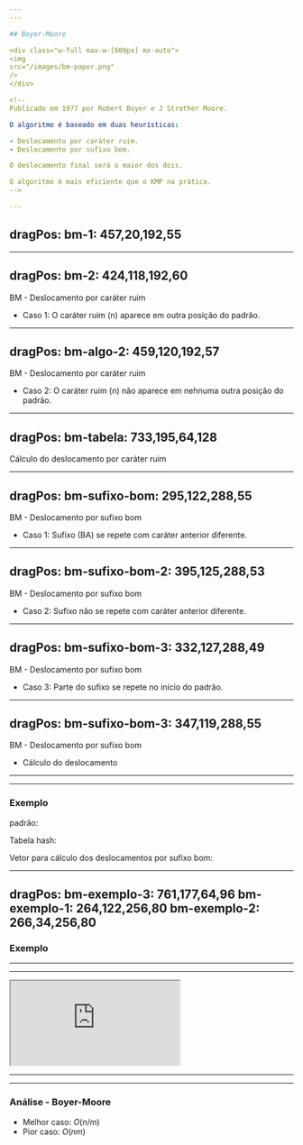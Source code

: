 ```yaml
---
---

## Boyer-Moore

<div class="w-full max-w-[600px] mx-auto">
<img
src="/images/bm-paper.png"
/>
</div>

<!--
Publicado em 1977 por Robert Boyer e J Strother Moore.

O algoritmo é baseado em duas heurísticas:

- Deslocamento por caráter ruim.
- Deslocamento por sufixo bom.

O deslocamento final será o maior dos dois.

O algoritmo é mais eficiente que o KMP na prática.
-->

---
```

dragPos:
  bm-1: 457,20,192,55
---

<Cadeia cadeia="JACARE TIGRES TRISTE" />

<Cadeia v-drag="'bm-1'" cadeia="TRISTE" />

<Counter />

<!--
Comparando com os outros algoritmos, o BM começa a busca pelo final do padrão.

Se o último caractere do padrão não casar com o texto, o BM pode pular várias posições do texto, pois ele já sabe que essas posições não casam com o padrão.

Os dois calculos são completamente independentes. BM sempre escolhe o maior deslocamento.
-->

---
dragPos:
  bm-2: 424,118,192,60
---

BM - Deslocamento por caráter ruim

- Caso 1: O caráter ruim (n) aparece em outra posição do padrão.

<Cadeia cadeia="A ARANHA" />

<Cadeia v-drag="'bm-2'" cadeia="ARANHA" />

<!--
O deslocamento por caráter ruim é o deslocamento que o BM faz quando o último caractere do padrão não casar com o texto.

Ou seja, ele trabalha com a falha.

O caráter T do texto que não foi encontrado no padrão, deve aparecer em outra posição do padrão ou não adianta fazer comparações que o BM já sabe que não vai casar.

Se esse carater não estiver no padrão, o BM pula o padrão inteiro.

Se esse carater estiver no padrão, o BM pula o padrão até o carater T, dentro do padrão.

|||||||||||||||||||||||||||

O caractere ruim vai ser NO TEXTO, não no padrão, no exemplo é o "N".

No sufixo bom, o caractere ruim é o "A", pois o sufixo bom é NO PADRÃO.

||||||

Esse N aparece em alguma outra posição do padrão? Sim, na posição 3.

Então, o BM pula o padrão até o caractere N, dentro do padrão. No caso, deslocamento de 2 posições.
-->

---
dragPos:
  bm-algo-2: 459,120,192,57
---

BM - Deslocamento por caráter ruim

- Caso 2: O caráter ruim (n) não aparece em nehnuma outra posição do padrão.

<Cadeia cadeia="A ÁGUA PINGA" />

<Cadeia v-drag="'bm-algo-2'" cadeia="ARANHA" />

<!--
"A" com "A" vai casar, mas ao comprar "U" com "H", vão ser diferentes.
O caractere ruim "U" não aparece em nenhuma outra posição do padrão.
Então, o BM pula o padrão inteiro.

Não há nenhuma lógica de comparação, o BM já sabe que não vai casar, pois "U", que é o caractere ruim, não aparece em nenhuma outra posição do padrão.

O deslocamento do padrão vai ser o suficiente para pular o "U";
-->

---
dragPos:
  bm-tabela: 733,195,64,128
---

Cálculo do deslocamento por caráter ruim

<Cadeia cadeia="ARANHA" />

<div v-drag="'bm-tabela'" class="flex flex-row items-center justify-center">
<div class="flex flex-col items-center justify-center">
<Position string="A" :hideCount="true" />
<Position string="H" :hideCount="true" />
<Position string="N" :hideCount="true" />
<Position string="R" :hideCount="true" />
</div>
<div class="flex flex-col items-center justify-center">
<Position string="2" :hideCount="true" />
<Position string="4" :hideCount="true" />
<Position string="3" :hideCount="true" />
<Position string="1" :hideCount="true" />
</div>
</div>

<!--
Observar a ocorrência mais à direita de cada caráter. 

Exceto o último e inserir o caráter e sua posição em uma tabela hash.

Caracteres que não estiverem na tabela hash, valerão -1.

BM sempre vai colocar a posição mais a direita na tabela hash.

Assim, no exemplo de "A AGUA PINGA", na primeira comparação, o BM vai pular 5 posições.

Pois, 4 - (-1) = 5.

Quando um simbolo for buscado na tabela hash e não for encontrado, o BM pula o padrão inteiro.
-->

---
dragPos:
  bm-sufixo-bom: 295,122,288,55
---

BM - Deslocamento por sufixo bom

- Caso 1: Sufixo (BA) se repete com caráter anterior diferente.

<Cadeia cadeia="BACBDACBADBADBACCBABADAB" />

<Cadeia v-drag="'bm-sufixo-bom'" cadeia="CBADBADBA" />

<!--
CBADBAD[BA]

Comparando "A", vai ser positivo. Comparando "B", vai ser positivo. Quando chegar no "D", vai ser negativo.

O sufixo bom é o sufixo que se repete no padrão, com o caractere anterior diferente.

No caso, vai ser o "CBA", que é diferente do "DBA".

O deslocamento efetivo é de 6 posições.
-->

---
dragPos:
  bm-sufixo-bom-2: 395,125,288,53
---

BM - Deslocamento por sufixo bom

- Caso 2: Sufixo não se repete com caráter anterior diferente.

<Cadeia cadeia="BACBDACBADBADBACCBABADAB" />

<Cadeia v-drag="'bm-sufixo-bom-2'" cadeia="CABDBADBA" />

<!--
Após fazer a comparação, procuro para trás o padrão.

Não vou encontrar o sufixo bom, pois ele não se repete com o caractere anterior diferente.

O deslocamento vai ser o tamanho do padrão.

A proxima comparação vai ser lá na posição 17.
-->

---
dragPos:
  bm-sufixo-bom-3: 332,127,288,49
---

BM - Deslocamento por sufixo bom

- Caso 3: Parte do sufixo se repete no início do padrão.

<Cadeia cadeia="BACBDADBADBADBACCBABADAB" />

<Cadeia v-drag="'bm-sufixo-bom-3'" cadeia="BABDBADBA" />

<!--
BABDB[ADBA]

"ADBA" não aparecer para trás.

"DBA" não aparece para trás.

"BA" aparece para trás.

Então eu preciso deslocar o padrão de forma que o "BA" do começo do padrão case com o "BA" do sufixo bom.
-->

---
dragPos:
  bm-sufixo-bom-3: 347,119,288,55
---

BM - Deslocamento por sufixo bom

- Cálculo do deslocamento

<Cadeia cadeia="BAADBDCBA" />

<Cadeia v-drag="'bm-sufixo-bom-3'" cadeia="777777761" />

<!--
Essa tabela é para calcular o deslocamento. Por exemplo, se a falha ocorrer na posição 8, o deslocamento vai ser 1.

Se a falha ocorrer na posição 7, o deslocamento vai ser 6.

Nenhum sufixo foi encontrado.

Sufixo "A" válido. Sufixo se repete 6 posições atrás.

Sufixo "BA" válido. Sufixo se repete 7 posições atrás.

Sufixo "CBA" válido. Sufixo não se repete, mas o fragmento "BA" existe 7 posições atrás.

Sufixo "DCBA" válido. Sufixo não se repete, mas o fragmento "BA" existe 7 posições atrás.
-->

---
---

### Exemplo

padrão:

<Cadeia cadeia="GCAGAGAG" />

Tabela hash:

<div class="flex flex-row items-center justify-center">
<div class="flex flex-col items-center justify-center">
<Position string="A" :hideCount="true" />
<Position string="C" :hideCount="true" />
<Position string="G" :hideCount="true" />
</div>
<div class="flex flex-col items-center justify-center">
<Position string="6" :hideCount="true" />
<Position string="1" :hideCount="true" />
<Position string="5" :hideCount="true" />
</div>
</div>

Vetor para cálculo dos deslocamentos por sufixo bom:

<Cadeia cadeia="GCAGAGAG" />
<Cadeia cadeia="77727471" />

<!--
O fato dos números da tabela de deslocamento ficarem "fora de ordem" é natural.
-->

---
dragPos:
  bm-exemplo-3: 761,177,64,96
  bm-exemplo-1: 264,122,256,80
  bm-exemplo-2: 266,34,256,80
---

### Exemplo

<div v-drag="'bm-exemplo-3'" class="flex flex-row items-center justify-center">
<div class="flex flex-col items-center justify-center">
<Position string="A" :hideCount="true" />
<Position string="C" :hideCount="true" />
<Position string="G" :hideCount="true" />
</div>
<div class="flex flex-col items-center justify-center">
<Position string="6" :hideCount="true" />
<Position string="1" :hideCount="true" />
<Position string="5" :hideCount="true" />
</div>
</div>

<Cadeia v-drag="'bm-exemplo-1'" cadeia="77727471" />

<Cadeia cadeia="GCATCGCAGAGAGTATACAGTACG" />
<Cadeia v-drag="'bm-exemplo-2'" cadeia="GCAGAGAG" />

<!--
DCR = Deslocamento por caráter ruim

DSB = Deslocamento por sufixo bom

1. ==============================

Comparando posição 7 do padrão, com 7 do texto.

Caráter ruim A. Deslocamento: 7 - DCR['A'] = 7 - 6 = 1.

Sufixo bom: - Deslocamento: DSB[7] = 1

Melhor deslocamento: 1

Sempre será calculado os dois. É comum que os valores sejam iguais.

2. ==============================

Comparando posição 7 do padrão, com 8 do texto

Caráter ruim: C. Deslocamento: 5 - DCR["C"] = 5 - 1 = 4

Sufixo bom: - Deslocamento: DSB[5] = 4

Melhor deslocamento: 4

3. ==============================

Padrão encontrado na posção 12 do texto.

Após encontrar o padrão, se quiser continuar buscando, o BM vai pular 1 posição.
-->

---
---

<iframe src="https://cmps-people.ok.ubc.ca/ylucet/DS/BoyerMoore.html" class="w-full h-[512px]"></iframe>

---
---

### Análise - Boyer-Moore

- Melhor caso: $O(n/m)$
- Pior caso: $O(nm)$

<!--
Esse melhor caso é quando o padrão é encontrado logo no início do texto.

O pior caso é quando todos os caracteres do texto são iguais ao padrão.
-->
